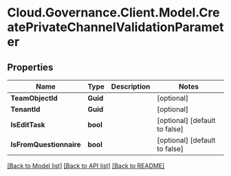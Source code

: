 # Cloud.Governance.Client.Model.CreatePrivateChannelValidationParameter
## Properties

Name | Type | Description | Notes
------------ | ------------- | ------------- | -------------
**TeamObjectId** | **Guid** |  | [optional] 
**TenantId** | **Guid** |  | [optional] 
**IsEditTask** | **bool** |  | [optional] [default to false]
**IsFromQuestionnaire** | **bool** |  | [optional] [default to false]

[[Back to Model list]](../README.md#documentation-for-models) [[Back to API list]](../README.md#documentation-for-api-endpoints) [[Back to README]](../README.md)

